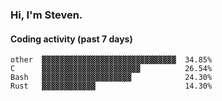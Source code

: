 ### Hi, I'm Steven.

#### Coding activity (past 7 days)
```
other  ▓▓▓▓▓▓▓▓▓▓▓▓▓▓▓▓▓▓▓▓▓▓▓▓▓▓▓▓▓▓  34.85%
C      ▓▓▓▓▓▓▓▓▓▓▓▓▓▓▓▓▓▓▓▓▓▓          26.54%
Bash   ▓▓▓▓▓▓▓▓▓▓▓▓▓▓▓▓▓▓▓▓            24.30%
Rust   ▓▓▓▓▓▓▓▓▓▓▓▓                    14.30%
```
